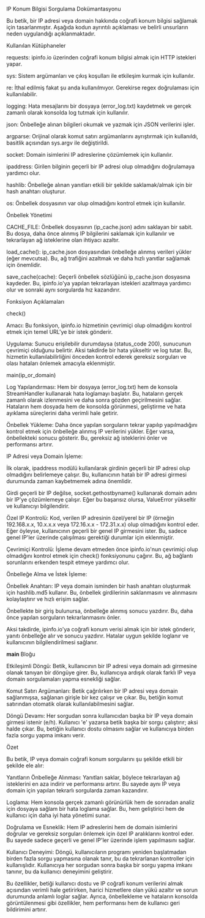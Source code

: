IP Konum Bilgisi Sorgulama Dokümantasyonu

Bu betik, bir IP adresi veya domain hakkında coğrafi konum bilgisi sağlamak için tasarlanmıştır. Aşağıda kodun ayrıntılı açıklaması ve belirli unsurların neden uygulandığı açıklanmaktadır.

Kullanılan Kütüphaneler

requests: ipinfo.io üzerinden coğrafi konum bilgisi almak için HTTP istekleri yapar.

sys: Sistem argümanları ve çıkış koşulları ile etkileşim kurmak için kullanılır.

re: İthal edilmiş fakat şu anda kullanılmıyor. Gerekirse regex doğrulaması için kullanılabilir.

logging: Hata mesajlarını bir dosyaya (error_log.txt) kaydetmek ve gerçek zamanlı olarak konsolda log tutmak için kullanılır.

json: Önbelleğe alınan bilgileri okumak ve yazmak için JSON verilerini işler.

argparse: Orijinal olarak komut satırı argümanlarını ayrıştırmak için kullanıldı, basitlik açısından sys.argv ile değiştirildi.

socket: Domain isimlerini IP adreslerine çözümlemek için kullanılır.

ipaddress: Girilen bilginin geçerli bir IP adresi olup olmadığını doğrulamaya yardımcı olur.

hashlib: Önbelleğe alınan yanıtları etkili bir şekilde saklamak/almak için bir hash anahtarı oluşturur.

os: Önbellek dosyasının var olup olmadığını kontrol etmek için kullanılır.

Önbellek Yönetimi

CACHE_FILE: Önbellek dosyasının (ip_cache.json) adını saklayan bir sabit. Bu dosya, daha önce alınmış IP bilgilerini saklamak için kullanılır ve tekrarlayan ağ isteklerine olan ihtiyacı azaltır.

load_cache(): ip_cache.json dosyasından önbelleğe alınmış verileri yükler (eğer mevcutsa). Bu, ağ trafiğini azaltmak ve daha hızlı yanıtlar sağlamak için önemlidir.

save_cache(cache): Geçerli önbellek sözlüğünü ip_cache.json dosyasına kaydeder. Bu, ipinfo.io'ya yapılan tekrarlayan istekleri azaltmaya yardımcı olur ve sonraki aynı sorgularda hız kazandırır.

Fonksiyon Açıklamaları

check()

Amacı: Bu fonksiyon, ipinfo.io hizmetinin çevrimiçi olup olmadığını kontrol etmek için temel URL'ye bir istek gönderir.

Uygulama: Sunucu erişilebilir durumdaysa (status_code 200), sunucunun çevrimiçi olduğunu belirtir. Aksi takdirde bir hata yükseltir ve log tutar. Bu, hizmetin kullanılabilirliğini önceden kontrol ederek gereksiz sorguları ve olası hataları önlemek amacıyla eklenmiştir.

main(ip_or_domain)

Log Yapılandırması: Hem bir dosyaya (error_log.txt) hem de konsola StreamHandler kullanarak hata loglamayı başlatır. Bu, hataların gerçek zamanlı olarak izlenmesini ve daha sonra gözden geçirilmesini sağlar. Hataların hem dosyada hem de konsolda görünmesi, geliştirme ve hata ayıklama süreçlerini daha verimli hale getirir.

Önbellek Yükleme: Daha önce yapılan sorguların tekrar yapılıp yapılmadığını kontrol etmek için önbelleğe alınmış IP verilerini yükler. Eğer varsa, önbellekteki sonucu gösterir. Bu, gereksiz ağ isteklerini önler ve performansı artırır.

IP Adresi veya Domain İşleme:

İlk olarak, ipaddress modülü kullanılarak girdinin geçerli bir IP adresi olup olmadığını belirlemeye çalışır. Bu, kullanıcının hatalı bir IP adresi girmesi durumunda zaman kaybetmemek adına önemlidir.

Girdi geçerli bir IP değilse, socket.gethostbyname() kullanarak domain adını bir IP'ye çözümlemeye çalışır. Eğer bu başarısız olursa, ValueError yükseltir ve kullanıcıyı bilgilendirir.

Özel IP Kontrolü: Kod, verilen IP adresinin özel/yerel bir IP (örneğin 192.168.x.x, 10.x.x.x veya 172.16.x.x - 172.31.x.x) olup olmadığını kontrol eder. Eğer öyleyse, kullanıcının geçerli bir genel IP girmesini ister. Bu, sadece genel IP'ler üzerinde çalışılması gerektiği durumlar için eklenmiştir.

Çevrimiçi Kontrolü: İşleme devam etmeden önce ipinfo.io'nun çevrimiçi olup olmadığını kontrol etmek için check() fonksiyonunu çağırır. Bu, ağ bağlantı sorunlarını erkenden tespit etmeye yardımcı olur.

Önbelleğe Alma ve İstek İşleme:

Önbellek Anahtarı: IP veya domain isminden bir hash anahtarı oluşturmak için hashlib.md5 kullanır. Bu, önbellek girdilerinin saklanmasını ve alınmasını kolaylaştırır ve hızlı erişim sağlar.

Önbellekte bir giriş bulunursa, önbelleğe alınmış sonucu yazdırır. Bu, daha önce yapılan sorguların tekrarlanmasını önler.

Aksi takdirde, ipinfo.io'ya coğrafi konum verisi almak için bir istek gönderir, yanıtı önbelleğe alır ve sonucu yazdırır. Hatalar uygun şekilde loglanır ve kullanıcının bilgilendirilmesi sağlanır.

__main__ Bloğu

Etkileşimli Döngü: Betik, kullanıcının bir IP adresi veya domain adı girmesine olanak tanıyan bir döngüye girer. Bu, kullanıcıya ardışık olarak farklı IP veya domain sorgulamaları yapma esnekliği sağlar.

Komut Satırı Argümanları: Betik çağrılırken bir IP adresi veya domain sağlanmışsa, sağlanan girişle bir kez çalışır ve çıkar. Bu, betiğin komut satırından otomatik olarak kullanılabilmesini sağlar.

Döngü Devamı: Her sorgudan sonra kullanıcıdan başka bir IP veya domain girmesi istenir (e/h). Kullanıcı 'e' yazarsa betik başka bir sorgu çalıştırır; aksi halde çıkar. Bu, betiğin kullanıcı dostu olmasını sağlar ve kullanıcıya birden fazla sorgu yapma imkanı verir.

Özet

Bu betik, IP veya domain coğrafi konum sorgularını şu şekilde etkili bir şekilde ele alır:

Yanıtların Önbelleğe Alınması: Yanıtları saklar, böylece tekrarlayan ağ isteklerini en aza indirir ve performansı artırır. Bu sayede aynı IP veya domain için yapılan tekrarlı sorgularda zaman kazandırır.

Loglama: Hem konsola gerçek zamanlı görünürlük hem de sonradan analiz için dosyaya sağlam bir hata loglama sağlar. Bu, hem geliştirici hem de kullanıcı için daha iyi hata yönetimi sunar.

Doğrulama ve Esneklik: Hem IP adreslerini hem de domain isimlerini doğrular ve gereksiz sorguları önlemek için özel IP aralıklarını kontrol eder. Bu sayede sadece geçerli ve genel IP'ler üzerinde işlem yapılmasını sağlar.

Kullanıcı Deneyimi: Döngü, kullanıcıların programı yeniden başlatmadan birden fazla sorgu yapmasına olanak tanır, bu da tekrarlanan kontroller için kullanışlıdır. Kullanıcıya her sorgudan sonra başka bir sorgu yapma imkanı tanınır, bu da kullanıcı deneyimini geliştirir.

Bu özellikler, betiği kullanıcı dostu ve IP coğrafi konum verilerini almak açısından verimli hale getirirken, harici hizmetlere olan yükü azaltır ve sorun durumunda anlamlı loglar sağlar. Ayrıca, önbellekleme ve hataların konsolda görüntülenmesi gibi özellikler, hem performansı hem de kullanıcı geri bildirimini artırır.
